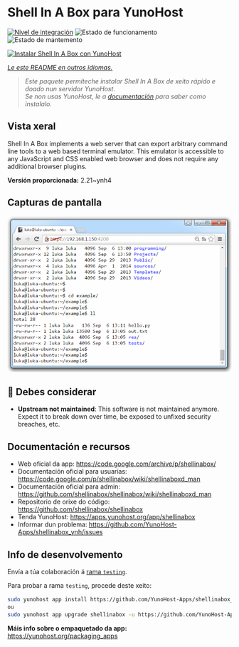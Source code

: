 <!--
NOTA: Este README foi creado automáticamente por <https://github.com/YunoHost/apps/tree/master/tools/readme_generator>
NON debe editarse manualmente.
-->

# Shell In A Box para YunoHost

[![Nivel de integración](https://dash.yunohost.org/integration/shellinabox.svg)](https://dash.yunohost.org/appci/app/shellinabox) ![Estado de funcionamento](https://ci-apps.yunohost.org/ci/badges/shellinabox.status.svg) ![Estado de mantemento](https://ci-apps.yunohost.org/ci/badges/shellinabox.maintain.svg)

[![Instalar Shell In A Box con YunoHost](https://install-app.yunohost.org/install-with-yunohost.svg)](https://install-app.yunohost.org/?app=shellinabox)

*[Le este README en outros idiomas.](./ALL_README.md)*

> *Este paquete permíteche instalar Shell In A Box de xeito rápido e doado nun servidor YunoHost.*  
> *Se non usas YunoHost, le a [documentación](https://yunohost.org/install) para saber como instalalo.*

## Vista xeral

Shell In A Box implements a web server that can export arbitrary command line tools to a web based terminal emulator. This emulator is accessible to any JavaScript and CSS enabled web browser and does not require any additional browser plugins.


**Versión proporcionada:** 2.21~ynh4

## Capturas de pantalla

![Captura de pantalla de Shell In A Box](./doc/screenshots/screenshot.gif)

## :red_circle: Debes considerar

- **Upstream not maintained**: This software is not maintained anymore. Expect it to break down over time, be exposed to unfixed security breaches, etc.

## Documentación e recursos

- Web oficial da app: <https://code.google.com/archive/p/shellinabox/>
- Documentación oficial para usuarias: <https://code.google.com/p/shellinabox/wiki/shellinaboxd_man>
- Documentación oficial para admin: <https://github.com/shellinabox/shellinabox/wiki/shellinaboxd_man>
- Repositorio de orixe do código: <https://github.com/shellinabox/shellinabox>
- Tenda YunoHost: <https://apps.yunohost.org/app/shellinabox>
- Informar dun problema: <https://github.com/YunoHost-Apps/shellinabox_ynh/issues>

## Info de desenvolvemento

Envía a túa colaboración á [rama `testing`](https://github.com/YunoHost-Apps/shellinabox_ynh/tree/testing).

Para probar a rama `testing`, procede deste xeito:

```bash
sudo yunohost app install https://github.com/YunoHost-Apps/shellinabox_ynh/tree/testing --debug
ou
sudo yunohost app upgrade shellinabox -u https://github.com/YunoHost-Apps/shellinabox_ynh/tree/testing --debug
```

**Máis info sobre o empaquetado da app:** <https://yunohost.org/packaging_apps>

